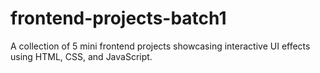 # frontend-projects-batch1
A collection of 5 mini frontend projects showcasing interactive UI effects using HTML, CSS, and JavaScript.
